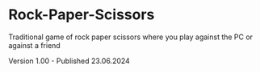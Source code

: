# Rock-Paper-Scissors
Traditional game of rock paper scissors where you play against the PC or against a friend

Version 1.00 - Published 23.06.2024
